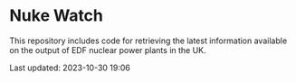 # Nuke Watch

This repository includes code for retrieving the latest information available on the output of EDF nuclear power plants in the UK.

Last updated: 2023-10-30 19:06